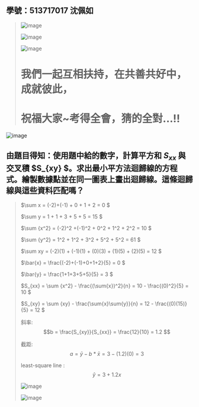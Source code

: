 ## 學號：513717017 沈佩如
>
>![image](https://github.com/user-attachments/assets/16dcc8cd-be1e-4b24-bb7f-ae62d224bd83)
>
>![image](https://github.com/user-attachments/assets/65e31f31-f0da-4eab-bd62-ecf3e2699638)
>
>![image](https://github.com/user-attachments/assets/5d71ecc0-e700-4125-9976-f685bd5f7c4f)
>
># 我們一起互相扶持，在共善共好中，成就彼此，
>
># 祝福大家~考得全會，猜的全對...!! 

![image](https://github.com/user-attachments/assets/b8dd7108-115d-4520-8600-a4a7c1ae7011)

## 由題目得知：使用題中給的數字，計算平方和 $S_{xx}$ 與交叉積 $S_{xy} $。求出最小平方法迴歸線的方程式。繪製數據點並在同一圖表上畫出迴歸線。這條迴歸線與這些資料匹配嗎？
>
>$\sum x = (-2)+(-1) + 0 + 1 + 2 = 0 $
>
>$\sum y = 1 + 1 + 3 + 5 + 5 = 15 $
>
>$\sum {x^2} = (-2)^2 +(-1)^2 + 0^2 + 1^2 + 2^2 = 10 $
>
>$\sum {y^2} = 1^2 + 1^2 + 3^2 + 5^2 + 5^2 = 61 $
>
>$\sum xy = (-2)(1) + (-1)(1) + (0)(3) + (1)(5) + (2)(5) = 12 $
>
>$\bar{x} = \frac{(-2)+(-1)+0+1+2}{5} = 0 $
>
>$\bar{y} = \frac{1+1+3+5+5}{5} = 3 $
>
>$S_{xx} = \sum {x^2} - \frac{(\sum{x})^2}{n} = 10 - \frac{(0)^2}{5} = 10 $
>
>$S_{xy} = \sum {xy} - \frac{\sum{x}\sum{y}}{n} = 12 - \frac{(0)(15)}{5} = 12 $
>
>斜率: $$b = \frac{S_{xy}}{S_{xx}} = \frac{12}{10} = 1.2 $$   							
>							
>截距: $$a= \bar{y}-b*\bar{x} = 3 - (1.2)(0) = 3 $$							
>						
>least-square line : $$\hat{y} = 3 + 1.2x $$
>
>![image](https://github.com/user-attachments/assets/2d152875-38b3-4e72-a87e-daac3325c5fe)
>
>![image](https://github.com/user-attachments/assets/6cf43380-64e1-4c6a-8ed1-ee81e3bd14de)


